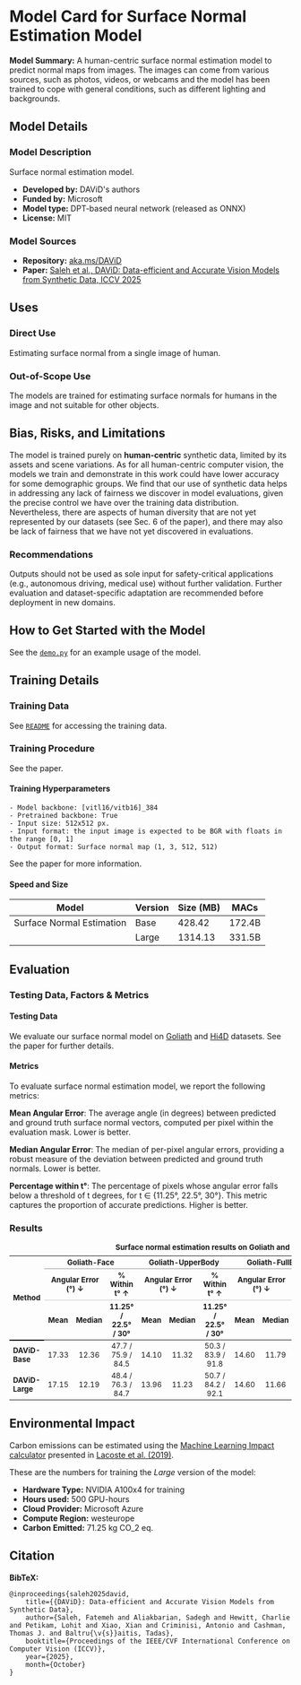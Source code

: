 # Model Card for Surface Normal Estimation Model


**Model Summary:** 
A human-centric surface normal estimation model to predict normal maps from images.
The images can come from various sources, such as photos, videos, or webcams and the model has been trained to cope with general conditions, such as different lighting and backgrounds.


## Model Details

### Model Description

Surface normal estimation model.

- **Developed by:** DAViD's authors
- **Funded by:** Microsoft
- **Model type:** DPT-based neural network (released as ONNX)
- **License:** MIT

### Model Sources

- **Repository:** [aka.ms/DAViD](aka.ms/DAViD)
- **Paper:**  [Saleh et al., DAViD: Data-efficient and Accurate Vision Models from Synthetic Data, ICCV 2025]()

## Uses

### Direct Use
Estimating surface normal from a single image of human.

### Out-of-Scope Use

The models are trained for estimating surface normals for humans in the image and not suitable for other objects.

## Bias, Risks, and Limitations

The model is trained purely on __human-centric__ synthetic data, limited by its assets and scene variations.  As for all human-centric computer vision, the models we
train and demonstrate in this work could have lower accuracy for some demographic groups. We find that our use of
synthetic data helps in addressing any lack of fairness we
discover in model evaluations, given the precise control we
have over the training data distribution. Nevertheless, there
are aspects of human diversity that are not yet represented
by our datasets (see Sec. 6 of the paper), and there may also be lack of
fairness that we have not yet discovered in evaluations.

### Recommendations

Outputs should not be used as sole input for safety-critical applications (e.g., autonomous driving, medical use) without further validation. Further evaluation and dataset-specific adaptation are recommended before deployment in new domains.


## How to Get Started with the Model

See the [`demo.py`](../demo.py) for an example usage of the model.

## Training Details

### Training Data

See [`README`](../README.md) for accessing the training data.

### Training Procedure

See the paper.


#### Training Hyperparameters


    - Model backbone: [vitl16/vitb16]_384
    - Pretrained backbone: True
    - Input size: 512x512 px.
    - Input format: the input image is expected to be BGR with floats in the range [0, 1]
    - Output format: Surface normal map (1, 3, 512, 512)

See the paper for more information.

#### Speed and Size

| Model         | Version | Size (MB) | MACs         |
|---------------|---------|-----------|--------------|
| Surface Normal Estimation   | Base    | 428.42    | 172.4B       |
|               | Large   | 1314.13   | 331.5B       |

## Evaluation


### Testing Data, Factors & Metrics

#### Testing Data


We evaluate our surface normal model on [Goliath](https://github.com/facebookresearch/goliath) and [Hi4D](https://github.com/yifeiyin04/Hi4D) datasets. See the paper for further details.

#### Metrics


To evaluate surface normal estimation model, we report the following metrics:

**Mean Angular Error**: The average angle (in degrees) between predicted and ground truth surface normal vectors, computed per pixel within the evaluation mask. Lower is better.

**Median Angular Error**: The median of per-pixel angular errors, providing a robust measure of the deviation between predicted and ground truth normals. Lower is better.

**Percentage within t°**: The percentage of pixels whose angular error falls below a threshold of t degrees, for t ∈ {11.25°, 22.5°, 30°}. This metric captures the proportion of accurate predictions. Higher is better.

### Results
<table style="width:100%; border-collapse: collapse; font-size: small;">
  <caption style="caption-side: top; font-weight: bold; margin-bottom: 0.5em;">
    Surface normal estimation results on Goliath and Hi4D. 
  </caption>
  <thead>
    <tr>
      <th rowspan="3" style="border-bottom: 2px solid #000;">Method</th>
      <th colspan="3" style="border-bottom: 1px solid #999; text-align:center;">Goliath-Face</th>
      <th colspan="3" style="border-bottom: 1px solid #999; text-align:center;">Goliath-UpperBody</th>
      <th colspan="3" style="border-bottom: 1px solid #999; text-align:center;">Goliath-FullBody</th>
      <th colspan="3" style="border-bottom: 1px solid #999; text-align:center;">Hi4D</th>
    </tr>
    <tr>
      <th colspan="2" style="border-bottom: 1px solid #ccc; text-align:center;">Angular Error (°) ↓</th>
      <th style="border-bottom: 1px solid #ccc; text-align:center;">% Within t° ↑</th>
      <th colspan="2" style="border-bottom: 1px solid #ccc; text-align:center;">Angular Error (°) ↓</th>
      <th style="border-bottom: 1px solid #ccc; text-align:center;">% Within t° ↑</th>
      <th colspan="2" style="border-bottom: 1px solid #ccc; text-align:center;">Angular Error (°) ↓</th>
      <th style="border-bottom: 1px solid #ccc; text-align:center;">% Within t° ↑</th>
      <th colspan="2" style="border-bottom: 1px solid #ccc; text-align:center;">Angular Error (°) ↓</th>
      <th style="border-bottom: 1px solid #ccc; text-align:center;">% Within t° ↑</th>
    </tr>
    <tr>
      <th style="text-align:center;">Mean</th>
      <th style="text-align:center;">Median</th>
      <th style="text-align:center;">11.25° / 22.5° / 30°</th>
      <th style="text-align:center;">Mean</th>
      <th style="text-align:center;">Median</th>
      <th style="text-align:center;">11.25° / 22.5° / 30°</th>
      <th style="text-align:center;">Mean</th>
      <th style="text-align:center;">Median</th>
      <th style="text-align:center;">11.25° / 22.5° / 30°</th>
      <th style="text-align:center;">Mean</th>
      <th style="text-align:center;">Median</th>
      <th style="text-align:center;">11.25° / 22.5° / 30°</th>
    </tr>
  </thead>
  <tbody>
    <tr>
      <td><strong>DAViD-Base</strong></td>
      <td style="text-align:center;">17.33</td>
      <td style="text-align:center;">12.36</td>
      <td style="text-align:center;">47.7 / 75.9 / 84.5</td>
      <td style="text-align:center;">14.10</td>
      <td style="text-align:center;">11.32</td>
      <td style="text-align:center;">50.3 / 83.9 / 91.8</td>
      <td style="text-align:center;">14.60</td>
      <td style="text-align:center;">11.79</td>
      <td style="text-align:center;">48.1 / 82.3 / 91.1</td>
      <td style="text-align:center;">15.72</td>
      <td style="text-align:center;">12.95</td>
      <td style="text-align:center;">43.2 / 78.7 / 89.2</td>
    </tr>
    <tr>
      <td><strong>DAViD-Large</strong></td>
      <td style="text-align:center;">17.15</td>
      <td style="text-align:center;">12.19</td>
      <td style="text-align:center;">48.4 / 76.3 / 84.7</td>
      <td style="text-align:center;">13.96</td>
      <td style="text-align:center;">11.23</td>
      <td style="text-align:center;">50.7 / 84.2 / 92.1</td>
      <td style="text-align:center;">14.60</td>
      <td style="text-align:center;">11.66</td>
      <td style="text-align:center;">48.7 / 82.2 / 90.8</td>
      <td style="text-align:center;">15.37</td>
      <td style="text-align:center;">12.51</td>
      <td style="text-align:center;">45.1 / 79.7 / 89.6</td>
    </tr>
  </tbody>
</table>



## Environmental Impact

<!-- Total emissions (in grams of CO2eq) and additional considerations, such as electricity usage, go here. Edit the suggested text below accordingly -->

Carbon emissions can be estimated using the [Machine Learning Impact calculator](https://mlco2.github.io/impact#compute) presented in [Lacoste et al. (2019)](https://arxiv.org/abs/1910.09700).

These are the numbers for training the _Large_ version of the model:

- **Hardware Type:** NVIDIA A100x4 for training
- **Hours used:** 500 GPU-hours
- **Cloud Provider:** Microsoft Azure
- **Compute Region:** westeurope
- **Carbon Emitted:**  71.25 kg CO_2 eq.

## Citation

**BibTeX:**

```
@inproceedings{saleh2025david,
    title={{DAViD}: Data-efficient and Accurate Vision Models from Synthetic Data},
    author={Saleh, Fatemeh and Aliakbarian, Sadegh and Hewitt, Charlie and Petikam, Lohit and Xiao, Xian and Criminisi, Antonio and Cashman, Thomas J. and Baltru{\v{s}}aitis, Tadas},
    booktitle={Proceedings of the IEEE/CVF International Conference on Computer Vision (ICCV)},
    year={2025},
    month={October}
}
```
